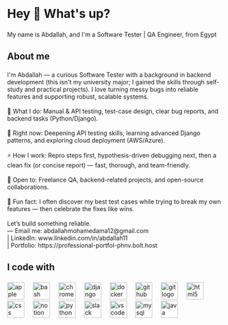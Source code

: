 <br clear="both">

<h1 align="left">Hey 👋 What's up?</h1>

###

<p align="left">My name is Abdallah, and I'm a Software Tester | QA Engineer, from Egypt</p>

###

<h2 align="left">About me</h2>

###

<p align="left">I'm Abdallah — a curious Software Tester with a background in backend development (this isn't my university major; I gained the skills through self-study and practical projects). I love turning messy bugs into reliable features and supporting robust, scalable systems.<br><br>🔎 What I do: Manual & API testing, test-case design, clear bug reports, and backend tasks (Python/Django).<br><br>🎯 Right now: Deepening API testing skills, learning advanced Django patterns, and exploring cloud deployment (AWS/Azure).<br><br>⚡ How I work: Repro steps first, hypothesis-driven debugging next, then a clean fix (or concise report) — fast, thorough, and team-friendly.<br><br>🤝 Open to: Freelance QA, backend-related projects, and open-source collaborations.<br><br>🎲 Fun fact: I often discover my best test cases while trying to break my own features — then celebrate the fixes like wins.<br><br>Let’s build something reliable.<br> — Email me: abdallahmohamedama12@gmail.com<br> | LinkedIn: www.linkedin.com/in/abdallah11<br> | Portfolio: https://professional-portfol-phnv.bolt.host</p>

###

<h2 align="left">I code with</h2>

###

<div align="left">
  <img src="https://cdn.jsdelivr.net/gh/devicons/devicon/icons/apple/apple-original.svg" height="40" alt="apple logo"  />
  <img width="12" />
  <img src="https://cdn.jsdelivr.net/gh/devicons/devicon/icons/bash/bash-original.svg" height="40" alt="bash logo"  />
  <img width="12" />
  <img src="https://cdn.jsdelivr.net/gh/devicons/devicon/icons/chrome/chrome-original.svg" height="40" alt="chrome logo"  />
  <img width="12" />
  <img src="https://cdn.jsdelivr.net/gh/devicons/devicon/icons/django/django-plain.svg" height="40" alt="django logo"  />
  <img width="12" />
  <img src="https://cdn.jsdelivr.net/gh/devicons/devicon/icons/docker/docker-original.svg" height="40" alt="docker logo"  />
  <img width="12" />
  <img src="https://cdn.jsdelivr.net/gh/devicons/devicon/icons/github/github-original.svg" height="40" alt="github logo"  />
  <img width="12" />
  <img src="https://cdn.jsdelivr.net/gh/devicons/devicon/icons/git/git-original.svg" height="40" alt="git logo"  />
  <img width="12" />
  <img src="https://cdn.jsdelivr.net/gh/devicons/devicon/icons/html5/html5-original.svg" height="40" alt="html5 logo"  />
  <img width="12" />
  <img src="https://cdn.jsdelivr.net/gh/devicons/devicon/icons/css3/css3-original.svg" height="40" alt="css logo"  />
  <img width="12" />
  <img src="https://cdn.jsdelivr.net/gh/devicons/devicon/icons/notion/notion-original.svg" height="40" alt="notion logo"  />
  <img width="12" />
  <img src="https://cdn.jsdelivr.net/gh/devicons/devicon/icons/python/python-original.svg" height="40" alt="python logo"  />
  <img width="12" />
  <img src="https://cdn.jsdelivr.net/gh/devicons/devicon/icons/slack/slack-original.svg" height="40" alt="slack logo"  />
  <img width="12" />
  <img src="https://cdn.jsdelivr.net/gh/devicons/devicon/icons/vscode/vscode-original.svg" height="40" alt="vscode logo"  />
  <img width="12" />
  <img src="https://cdn.jsdelivr.net/gh/devicons/devicon/icons/mysql/mysql-original.svg" height="40" alt="mysql logo"  />
  <img width="12" />
  <img src="https://cdn.jsdelivr.net/gh/devicons/devicon/icons/java/java-original.svg" height="40" alt="java logo"  />
</div>

###
